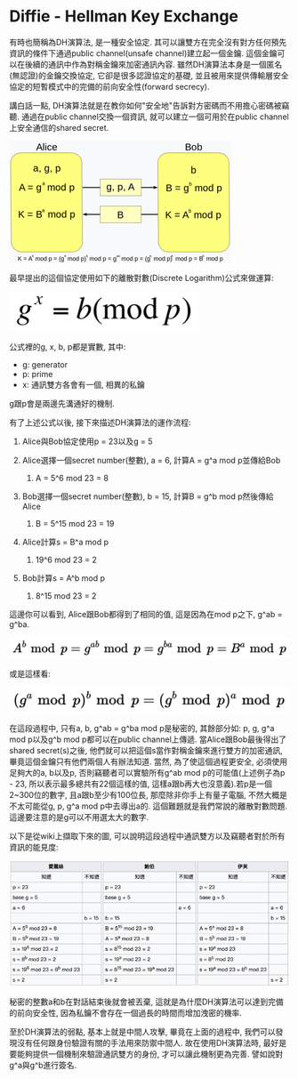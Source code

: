 # Diffie - Hellman Key Exchange

有時也簡稱為DH演算法, 是一種安全協定. 其可以讓雙方在完全沒有對方任何預先資訊的條件下通過public channel\(unsafe channel\)建立起一個金鑰. 這個金鑰可以在後續的通訊中作為對稱金鑰來加密通訊內容. 雖然DH演算法本身是一個匿名\(無認證\)的金鑰交換協定, 它卻是很多認證協定的基礎, 並且被用來提供傳輸層安全協定的短暫模式中的完備的前向安全性\(forward secrecy\).

講白話一點, DH演算法就是在教你如何"安全地"告訴對方密碼而不用擔心密碼被竊聽. 通過在public channel交換一個資訊, 就可以建立一個可用於在public channel上安全通信的shared secret.

![](/assets/DH-architecture.png)

最早提出的這個協定使用如下的離散對數\(Discrete Logarithm\)公式來做運算:

![](/assets/DH-formula.png)

公式裡的g, x, b, p都是實數, 其中:

* g: generator
* p: prime
* x: 通訊雙方各會有一個, 相異的私鑰

g跟p會是兩邊先溝通好的機制.

有了上述公式以後, 接下來描述DH演算法的運作流程:

1. Alice與Bob協定使用p = 23以及g = 5

2. Alice選擇一個secret number\(整數\), a = 6, 計算A = g^a mod p並傳給Bob

   1. A = 5^6 mod 23 = 8

3. Bob選擇一個secret number\(整數\), b = 15, 計算B = g^b mod p然後傳給Alice

   1. B = 5^15 mod 23 = 19

4. Alice計算s = B^a mod p

   1. 19^6 mod 23 = 2

5. Bob計算s = A^b mod p

   1. 8^15 mod 23 = 2

這邊你可以看到, Alice跟Bob都得到了相同的值, 這是因為在mod p之下, g^ab = g^ba.

![](/assets/DH-formula2.png)

或是這樣看:

![](/assets/DH-formula3.png)

在這段過程中, 只有a, b, g^ab = g^ba mod p是秘密的, 其餘部分如: p, g, g^a mod p以及g^b mod p都可以在public channel上傳遞. 當Alice跟Bob最後得出了shared secret\(s\)之後, 他們就可以把這個s當作對稱金鑰來進行雙方的加密通訊, 畢竟這個金鑰只有他們兩個人有辦法知道. 當然, 為了使這個過程更安全, 必須使用足夠大的a, b以及p, 否則竊聽者可以實驗所有g^ab mod p的可能值\(上述例子為p - 23, 所以表示最多總共有22個這樣的值, 這樣a跟b再大也沒意義\).若p是一個2~300位的數字, 且a跟b至少有100位長, 那麼除非你手上有量子電腦, 不然大概是不太可能從g, p, g^a mod p中去導出a的. 這個難題就是我們常說的離散對數問題. 這邊要注意的是g可以不用選太大的數字.

以下是從wiki上擷取下來的圖, 可以說明這段過程中通訊雙方以及竊聽者對於所有資訊的能見度:

![](/assets/D-H-process.png)

秘密的整數a和b在對話結束後就會被丟棄, 這就是為什麼DH演算法可以達到完備的前向安全性, 因為私鑰不會存在一個過長的時間而增加洩密的機率.

至於DH演算法的弱點, 基本上就是中間人攻擊, 畢竟在上面的過程中, 我們可以發現沒有任何跟身份驗證有關的手法用來防禦中間人. 故在使用DH演算法時, 最好是要能夠提供一個機制來驗證通訊雙方的身份, 才可以讓此機制更為完善. 譬如說對g^a與g^b進行簽名.

